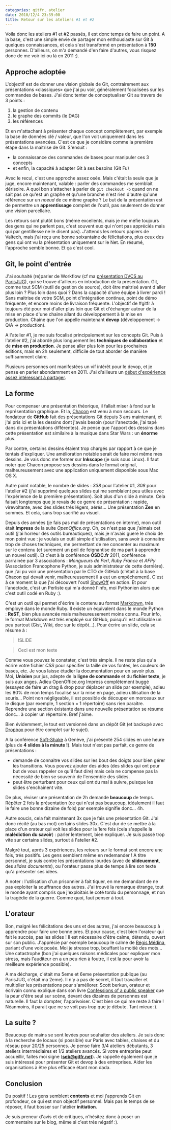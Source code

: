 ```yaml
---
categories: gitfr, atelier
date: 2010/12/4 23:39:00
title: Retour sur les ateliers #1 et #2
---
```


Voila donc les ateliers #1 et #2 passés, il est donc temps de faire un point. A la base, c'est une simple envie de partager mon enthousiaste sur Git à quelques connaissances, et cela s'est transformé en présentation à **150** personnes. D'ailleurs, on m'a demandé d'en faire d'autres, vous risquez donc de me voir ici ou là en 2011 :).

Approche adoptée
----------------

L'objectif est de donner une vision globale de  Git, contrairement aux présentations «classiques» que j'ai pu voir, généralement focalisées sur les commandes de bases. J'ai donc tenter de conceptualiser Git au travers de 3 points :

1. la gestion de contenu
2. le graphe des commits (le DAG)
3. les références

Et en m'attachant à présenter chaque concept complètement, par exemple la base de données clé / valeur, que l'on voit uniquement dans les présentations avancées. C'est ce que je considère comme la première étape dans la maitrise de Git. S'ensuit :

* la connaissance des commandes de bases pour manipuler ces 3 concepts
* et enfin, la capacité à adapter Git à ses besoins (Git Fu)

Avec le recul, c'est une approche assez osée. Mais c'était la seule que je juge, encore maintenant, valable : parler des commandes me semblait dérisoire. A quoi bon s'attacher à parler de `git checkout -b` quand on ne sait pas ce qu'est un graphe et qu'une branche n'est rien d'autre qu'une référence sur un *noeud* de ce même graphe ? Le but de la présentation est de permettre un **apprentissage** complet de l'outil, pas seulement de donner une vision parcellaire.

Les retours sont plutôt bons (même excellents, mais je me méfie toujours des gens qui ne parlent pas, c'est souvent eux qui n'ont pas appréciés mais qui par gentillesse ne le disent pas). J'attends les retours papiers de Valtech, mais j'ai reçu une bonne soixantaine de félicitations, plus ceux des gens qui ont vu la présentation uniquement sur le Net. En résumé, l'approche semble bonne. Et ça c'est cool.

Git, le point d'entrée
----------------------

J'ai souhaité (re)parler de Workflow (cf ma [présentation DVCS au ParisJUG](http://www.parisjug.org/xwiki/bin/view/Meeting/20100511)), qui se trouve d'ailleurs en introduction de la présentation. Git, comme tout SCM (outil de gestion de source), doit être maitrisé avant d'aller plus loin ? Plus loin dans quoi ? Dans la capacité d'une équipe à livrer pardi ! Sans maitrise de votre SCM, point d'intégration continue, point de démo fréquente, et encore moins de livraison fréquente. L'objectif de #gitfr à toujours été pour moi d'aller plus loin que Git et d'échanger autour de la mise en place d'une chaine allant du développement à la mise en production. Chaine que l'on appelle maintenant **devop** (développement -> Q/A -> production).

A l'atelier #1, je me suis focalisé principalement sur les concepts Git. Puis à l'atelier #2, j'ai abordé plus longuement les **techniques de collaboration** et de **mise en production**. Je pense aller plus loin pour les prochaines éditions, mais en 2h seulement, difficile de tout aborder de manière suffisamment claire.

Plusieurs personnes ont manifestées un vif intérêt pour le devop, et je pense en parler abondamment en 2011. J'ai d'ailleurs un [début d'expérience assez intéressant à partager](http://groups.google.com/group/paris-devops/browse_thread/thread/7619021dfdbdd851).

La forme
--------

Pour compenser une présentation théorique, il fallait miser à fond sur la représentation graphique. Et la, [Chacon](http://twitter.com/chacon) est venu à mon secours. Le fondateur de **GitHub** fait des présentations Git depuis 3 ans maintenant, et j'ai pris ici et la les dessins dont j'avais besoin (pour l'anectode, j'ai tapé dans dix présentations différentes). Je pense que l'apport des dessins dans cette présentation est similaire à la musique dans Star Wars : un **énorme** plus.

Par contre, certains dessins étaient trop chargés par rapport à ce que je tentais d'expliquer. Une amélioration notable serait de faire moi même mes dessins. Je vais donc me former sur **Inkscape** (je suis sous Linux). Il faut noter que Chacon propose ses dessins dans le format original, malheureusement avec une application uniquement disponible sous Mac OS X.

Autre point notable, le nombre de slides : *338* pour l'atelier #1, *308* pour l'atelier #2 (j'ai supprimé quelques slides qui me semblaient peu utiles avec l'expérience de la première présentation). Soit plus d'un slide à minute. Cela faisait longtemps que je revais de ce genre de présentation : rapide, virevoltante, avec des slides trés légers, aérés... Une présentation **Zen** en sommes. Et cela, sans trop sacrifié au visuel.

Depuis des années (je fais pas mal de présentations en interne), mon outil était **Impress** de la suite *OpenOffice.org*. Oh, ce n'est pas que j'aimais cet outil (j'ai horreur des outils bureautiques), mais je n'avais guere le choix de mon point vue : je voulais un outil simple d'utilisation, sans avoir à connaitre trop de choses techniques, me permettant de me concenter au maximum sur le contenu (et surement un poil de feignantise de ma part à apprendre un nouvel outil). Et c'est à la conférence **OSDC.fr** 2011, conférence parrainée par 3 associations : *Mongueurs de Perl*, *Ruby France* et *AFPy* (Association Francophone Python, je suis administrateur de cette dernière). que j'ai pu voir une présentation par le CTO de GitHub (c'était à la base Chacon qui devait venir, malheureusement il a eut un empêchement). C'est à ce moment la que j'ai découvert l'outil [ShowOff](https://github.com/schacon/showoff) en action. Et pour l'anectode, c'est un Perliste qui m'a donné l'info, moi Pythonien alors que c'est outil codé en Ruby :).

C'est un outil qui permet d'écrire le contenu au format [Markdown](http://daringfireball.net/projects/markdown/), trés employé dans le monde Ruby. Il existe un équivalent dans le monde Python : **ReST**, bien plus avancée mais malheureusement moins connu. Pour info, le format Markdown est trés employé sur GitHub, puisqu'il est utilisable un peu partout (Gist, Wiki, doc sur le dépôt...). Pour écrire un slide, cela se résume à :

> !SLIDE

> Ceci est mon texte

Comme vous pouvez le constater, c'est trés simple. Il ne reste plus qu'a écrire votre fichier *CSS* pour spécifier la taille de vos fontes, les couleurs de bases, etc. Je vous laisse étudier la documentation pour en savoir plus. Moi, **Unixien** pur jus, adepte de la **ligne de commande** et du **fichier texte**, je suis aux anges. Adieu OpenOffice.org Impress complètement buggé (essayez de faire un drag & drop pour déplacer un slide par exemple), adieu les 80% de mon temps focalisé sur la mise en page, adieu utilisation de la souris... Point non négligeable, il est possible de découper en morceaux sur le disque (par exemple, 1 section = 1 répertoire) sans rien paraitre. Reprendre une section éxistante dans une nouvelle présentation se résume donc... à copier un répertoire. Bref j'aime.

Bien évidemment, le tout est versionné dans un dépôt Git (et backupé avec [Dropbox](http://www.dropbox.com) pour être complet sur le sujet).

A la conférence [Soft-Shake](http://www.soft-shake.ch/) à Genève, j'ai  présenté 254 slides en une heure (plus de **4 slides à la minute !**). Mais tout n'est pas parfait, ce genre de présentations :

* demande de connaitre vos slides sur les bout des doigts pour bien gérer les transitions. Vous pouvez ajouter des aides (des slides qui ont pour but de vous rappeler ce qu'il faut dire) mais cela ne compense pas la nécessité de bien se souvenir de l'ensemble des slides.
* peut être perturbant pour ceux qui ont du mal à suivre, puisque les slides s'enchainent vite.

De plus, réviser une présentation de 2h demande **beaucoup** de temps. Répêter 2 fois la présentation (ce qui n'est pas beaucoup, idéalement il faut le faire une bonne dizaine de fois) par exemple signifie donc... 4h.

Autre soucis, cela fait maintenant 3x que je fais une présentation Git. J'ai donc récité (au bas mot) certains slides 30x. C'est dur de se mettre à la place d'un orateur qui voit les slides pour la 1ere fois (cela s'appelle la **malédiction du savoir**) : parler lentement, bien expliquer. Je suis passé trop vite sur certains slides, surtout à l'atelier #2.

Malgré tout, aprés 3 expériences, les retours sur le format sont encore une fois, trés positifs. Les gens semblent même en redemander ! A titre personnel, je suis contre les présentations lourdes (avec de **slideuement**, des *slides documents*), ou l'orateur passe plus de temps à lire son texte qu'a présenter ses idées.


A noter : l'utilisation d'un prisonnier à fait tiquer, en me demandant de ne pas exploiter la souffrance des autres. J'ai trouvé la remarque étrange, tout le monde ayant compris que j'exploitais le coté tordu du personnage, et non la tragédie de la guerre. Comme quoi, faut penser à tout.

L'orateur
---------

Bon, malgré les félicitations des uns et des autres, j'ai encore beaucoup à apprendre pour faire une bonne pres. Et pour cause, c'est bien l'orateur qui fait le succés, pas les slides ! Il est nécessaire d'être calme, détendu, ouvert sur son public. J'apprécie par exemple beaucoup le calme de [Régis Médina](http://www.regismedina.com/about), parlant d'une voix posée. Moi je stresse trop, bouffant la moitié des mots... Une catastrophe (bon j'ai quelques raisons médicales pour expliquer mon stress, mais l'auditeur en a un peu rien à foutre, il est la pour avoir la meilleure expérience possible).

A ma décharge, c'était ma 5eme et 6eme présentation publique (au ParisJUG, c'était ma 2eme). Il n'y a pas de secret, il faut travailler et multiplier les présentations pour s'améliorer. Scott berkun, orateur et écrivain connu explique dans son livre [Confessions of a public speaker](http://www.amazon.com/gp/product/B002VL1CGM/) que la peur d'être seul sur scène, devant des dizaines de personnes est naturelle. Il faut la dompter, l'apprivoiser. C'est bien ce qui me reste à faire ! Néanmoins, il parait que ne se voit pas trop que je débute. Tant mieux :).

La suite ?
----------

Beaucoup de mains se sont levées pour souhaiter des ateliers. Je suis donc à la recherche de locaux (si possible) sur Paris avec tables, chaises et du réseau pour 20/25 personnes. Je pense faire 3/4 ateliers débutants, 3 ateliers intermédiaires et 1/2 ateliers avancés. Si votre entreprise peut accueillir, faites moi signe (**seb@gitfr.net**). Je rappelle également que je suis intéressé pour présenter Git et devop à des entreprises. Aider les organisations à être plus efficace étant mon dada.

Conclusion
----------------

Du positif ! Les gens semblent **contents** et moi j'apprends Git en profondeur, ce qui est mon objectif personnel. Mais pas le temps de se réposer, il faut bosser sur l'atelier **initiation**.

Je suis preneur d'avis et de critiques, n'hésitez donc à poser un commentaire sur le blog, même si c'est trés négatif :).
